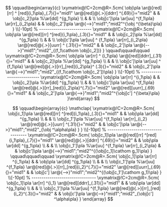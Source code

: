 $$
\qquad\begin{array}{c}
\xymatrix@!C=2cm@R=.5cm{
\obj\pla 
\ar@[red][rr] ^ [red]{i_1\pla}_(.7){}="mid1"
\ar@[red]@{.>}[ddrr] ^(.69){}="mid2"
&
&
\obj[c_2]\pla
%\ar[dd] ^{g_1\pla}
\\
&
&
\\
\obj[c']\pla 
\ar[uu] ^{f_1\pla}
\ar[rr]_{i_2\pla}
& &
\obj[c_2']\pla
\ar@{-->}"mid1";"mid2"^{\obj ^{\beta}\pla}
}
\\[-10pt] % --------------------------
\xymatrix@!C=2cm@R=.5cm{
\obj\pla 
\ar@[red][rr] ^[red]{i_1\pla}_(.3){}="mid1"
&
&
\obj[c_2]\pla
%\ar[dd] ^{g_1\pla}
\\
&
&
\\
\obj[c']\pla 
\ar[uu] ^ {f_1\pla}
\ar[rr]_{i_2\pla}
\ar@[red]@{.>}[uurr] ^ (.31){}="mid2"
& &
\obj[c_2']\pla
\ar@{-->}"mid1";"mid2"_{(f_1\cathom \obj[c_2])}
} 
\qquad\qquad\qquad
\xymatrix@!C=2cm@R=.5cm{
\obj\pla 
\ar[rr] ^ {i_1\pla}
\ar@[red][ddrr]_(.31){}="mid1"
&
&
\obj[c_2]\pla
%\ar[dd] ^{g_1\pla}
\\
&
&
\\
\obj[c']\pla 
\ar[uu] ^ {f_1\pla}
\ar@[red]@{.>}[rr]_[red]{i_2\pla}^ (.3){}="mid2"
& &
\obj[c_2']\pla
\ar@{-->}"mid1";"mid2"_{(f_1\cathom \obj[c_2'])\pla}
}
\\[-10pt] % --------------------------
\xymatrix@!C=2cm@R=.5cm{
\obj\pla 
\ar[rr] ^{i_1\pla}
&
&
\obj[c_2]\pla
%\ar[dd] ^{g_1\pla}
\\
&
&
\\
\obj[c']\pla 
\ar[uu] ^{f_1\pla}
\ar@[red]@{.>}[rr]_[red]{i_2\pla}^(.7){}="mid2"
\ar@[red][uurr]_(.69){}="mid1"
& &
\obj[c_2']\pla
\ar@{-->}"mid1";"mid2"^{\obj[c'] ^{\beta}\pla}
}\end{array}
$$

$$
\qquad\begin{array}{c}
\mathclap{
\xymatrix@!C=2cm@R=.5cm{
\obj[c_1]\pla 
\ar@[red][rr] ^[red]{i_1\pla}_(.3){}="mid1"
&
&
\obj\pla
\ar[dd] ^{g_1\pla}
\\
&
&
\\
\obj[c_1']\pla 
%\ar[uu] ^{f_1\pla}
\ar[rr]_{i_2}
\ar@[red]@{.>}[uurr] ^(.31){}="mid2"
& &
\obj[c']\pla 
\ar@{-->}"mid1";"mid2"_{\obj ^\alpha\pla}
}
}
\\[-10pt] % -----------------------------------
\xymatrix@!C=2cm@R=.5cm{
\obj[c_1]\pla 
\ar@[red][rr] ^[red]{i_1\pla}_(.7){}="mid1"
\ar@[red]@{.>}[ddrr] ^(.69){}="mid2"
&
&
\obj\pla
\ar[dd] ^{g_1\pla}
\\
&
&
\\
\obj[c_1']\pla 
%\ar[uu] ^{f_1\pla}
\ar[rr]_{i_2\pla}
& &
\obj[c']\pla
\ar@{-->}"mid1";"mid2"^{(\obj[c_1]\cathom g_1)\pla}
}
\qquad\qquad\qquad
\xymatrix@!C=2cm@R=.5cm{
\obj[c_1]\pla 
\ar[rr] ^{i_1\pla}
&
&
\obj\pla
\ar[dd] ^{g_1\pla}
\\
&
&
\\
\obj[c_1']\pla 
%\ar[uu] ^{f_1\pla}
\ar@[red]@{.>}[rr]_[red]{i_2}^(.7){}="mid2"
\ar@[red][uurr]_(.69){}="mid1"
& &
\obj[c']
\ar@{-->}"mid1";"mid2"^{(\obj[c_1']\cathom g_1)\pla}
}
\\[-10pt] % --------------------------------
\xymatrix@!C=2cm@R=.5cm{
\obj[c_1]\pla 
\ar[rr] ^{i_1}
\ar@[red][ddrr]_(.31){}="mid1"
&
&
\obj\pla
\ar[dd] ^{g_1\pla}
\\
&
&
\\
\obj[c_1']\pla 
%\ar[uu] ^{f_1\pla}
\ar@[red]@{.>}[rr]_[red]{i_2}^(.3){}="mid2"
& &
\obj[c']\pla
\ar@{-->}"mid1";"mid2"_{\obj[c'] ^\alpha\pla}
}
\end{array}
$$